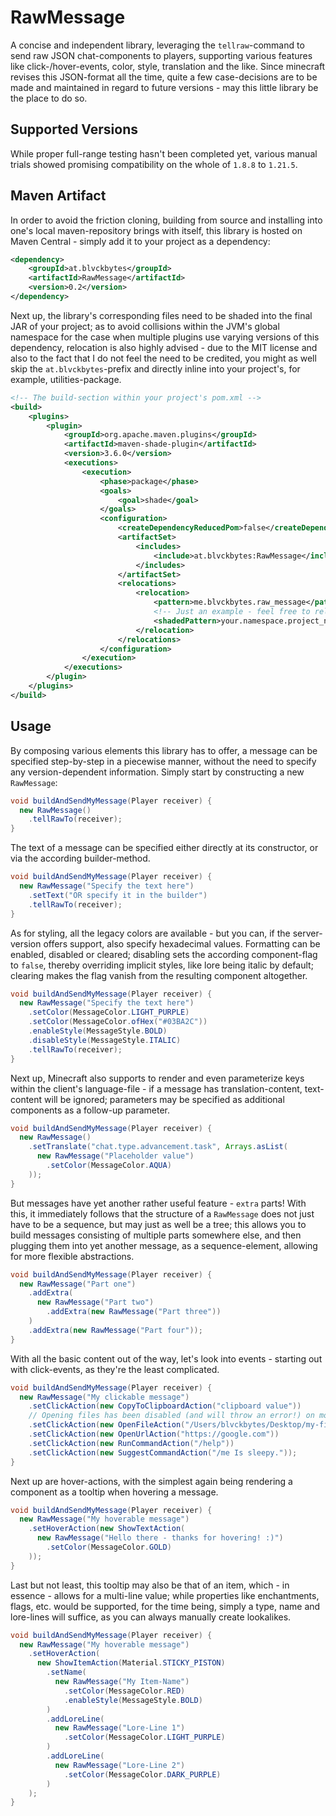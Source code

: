 # RawMessage

A concise and independent library, leveraging the `tellraw`-command to send raw JSON chat-components to players, supporting various features like click-/hover-events, color, style, translation and the like. Since minecraft revises this JSON-format all the time, quite a few case-decisions are to be made and maintained in regard to future versions - may this little library be the place to do so.

## Supported Versions

While proper full-range testing hasn't been completed yet, various manual trials showed promising compatibility on the whole of `1.8.8` to `1.21.5`.

## Maven Artifact

In order to avoid the friction cloning, building from source and installing into one's local maven-repository brings with itself, this library is hosted on Maven Central - simply add it to your project as a dependency:

```xml
<dependency>
    <groupId>at.blvckbytes</groupId>
    <artifactId>RawMessage</artifactId>
    <version>0.2</version>
</dependency>
```

Next up, the library's corresponding files need to be shaded into the final JAR of your project; as to avoid collisions within the JVM's global namespace for the case when multiple plugins use varying versions of this dependency, relocation is also highly advised - due to the MIT license and also to the fact that I do not feel the need to be credited, you might as well skip the `at.blvckbytes`-prefix and directly inline into your project's, for example, utilities-package.

```xml
<!-- The build-section within your project's pom.xml -->
<build>
    <plugins>
        <plugin>
            <groupId>org.apache.maven.plugins</groupId>
            <artifactId>maven-shade-plugin</artifactId>
            <version>3.6.0</version>
            <executions>
                <execution>
                    <phase>package</phase>
                    <goals>
                        <goal>shade</goal>
                    </goals>
                    <configuration>
                        <createDependencyReducedPom>false</createDependencyReducedPom>
                        <artifactSet>
                            <includes>
                                <include>at.blvckbytes:RawMessage</include>
                            </includes>
                        </artifactSet>
                        <relocations>
                            <relocation>
                                <pattern>me.blvckbytes.raw_message</pattern>
                                <!-- Just an example - feel free to relocate however you see fit! :) -->
                                <shadedPattern>your.namespace.project_name.util.raw_message</shadedPattern>
                            </relocation>
                        </relocations>
                    </configuration>
                </execution>
            </executions>
        </plugin>
    </plugins>
</build>
```

## Usage

By composing various elements this library has to offer, a message can be specified step-by-step in a piecewise manner, without the need to specify any version-dependent information. Simply start by constructing a new `RawMessage`:

```java
void buildAndSendMyMessage(Player receiver) {
  new RawMessage()
    .tellRawTo(receiver);
}
```

The text of a message can be specified either directly at its constructor, or via the according builder-method.

```java
void buildAndSendMyMessage(Player receiver) {
  new RawMessage("Specify the text here")
    .setText("OR specify it in the builder")
    .tellRawTo(receiver);
}
```

As for styling, all the legacy colors are available - but you can, if the server-version offers support, also specify hexadecimal values. Formatting can be enabled, disabled or cleared; disabling sets the according component-flag to `false`, thereby overriding implicit styles, like lore being italic by default; clearing makes the flag vanish from the resulting component altogether.

```java
void buildAndSendMyMessage(Player receiver) {
  new RawMessage("Specify the text here")
    .setColor(MessageColor.LIGHT_PURPLE)
    .setColor(MessageColor.ofHex("#03BA2C"))
    .enableStyle(MessageStyle.BOLD)
    .disableStyle(MessageStyle.ITALIC)
    .tellRawTo(receiver);
}
```

Next up, Minecraft also supports to render and even parameterize keys within the client's language-file - if a message has translation-content, text-content will be ignored; parameters may be specified as additional components as a follow-up parameter.

```java
void buildAndSendMyMessage(Player receiver) {
  new RawMessage()
    .setTranslate("chat.type.advancement.task", Arrays.asList(
      new RawMessage("Placeholder value")
        .setColor(MessageColor.AQUA)
    ));
}
```

But messages have yet another rather useful feature - `extra` parts! With this, it immediately follows that the structure of a `RawMessage` does not just have to be a sequence, but may just as well be a tree; this allows you to build messages consisting of multiple parts somewhere else, and then plugging them into yet another message, as a sequence-element, allowing for more flexible abstractions.

```java
void buildAndSendMyMessage(Player receiver) {
  new RawMessage("Part one")
    .addExtra(
      new RawMessage("Part two")
        .addExtra(new RawMessage("Part three"))
    )
    .addExtra(new RawMessage("Part four"));
}
```

With all the basic content out of the way, let's look into events - starting out with click-events, as they're the least complicated.

```java
void buildAndSendMyMessage(Player receiver) {
  new RawMessage("My clickable message")
    .setClickAction(new CopyToClipboardAction("clipboard value"))
    // Opening files has been disabled (and will throw an error!) on modern versions, for obvious security-related reasons.
    .setClickAction(new OpenFileAction("/Users/blvckbytes/Desktop/my-file.txt"))
    .setClickAction(new OpenUrlAction("https://google.com"))
    .setClickAction(new RunCommandAction("/help"))
    .setClickAction(new SuggestCommandAction("/me Is sleepy."));
}
```

Next up are hover-actions, with the simplest again being rendering a component as a tooltip when hovering a message.

```java
void buildAndSendMyMessage(Player receiver) {
  new RawMessage("My hoverable message")
    .setHoverAction(new ShowTextAction(
      new RawMessage("Hello there - thanks for hovering! :)")
        .setColor(MessageColor.GOLD)
    ));
}
```

Last but not least, this tooltip may also be that of an item, which - in essence - allows for a multi-line value; while properties like enchantments, flags, etc. would be supported, for the time being, simply a type, name and lore-lines will suffice, as you can always manually create lookalikes.

```java
void buildAndSendMyMessage(Player receiver) {
  new RawMessage("My hoverable message")
    .setHoverAction(
      new ShowItemAction(Material.STICKY_PISTON)
        .setName(
          new RawMessage("My Item-Name")
            .setColor(MessageColor.RED)
            .enableStyle(MessageStyle.BOLD)
        )
        .addLoreLine(
          new RawMessage("Lore-Line 1")
            .setColor(MessageColor.LIGHT_PURPLE)
        )
        .addLoreLine(
          new RawMessage("Lore-Line 2")
            .setColor(MessageColor.DARK_PURPLE)
        )
    );
}
```